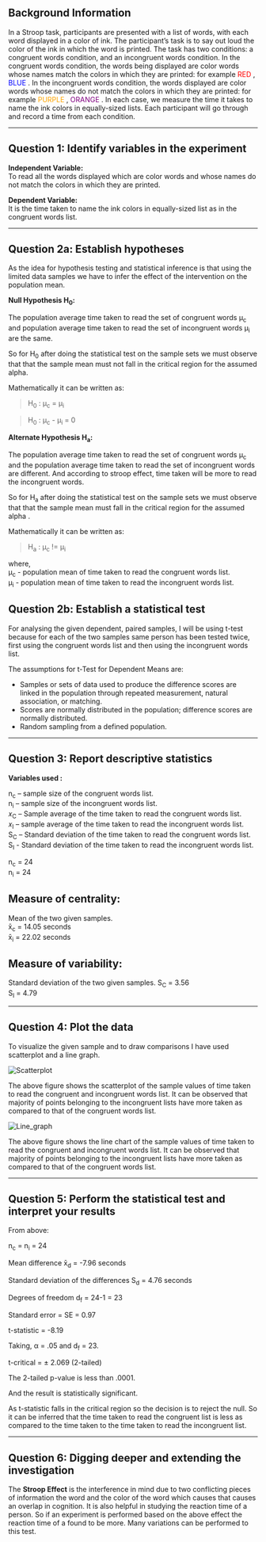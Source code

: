 

## Background Information
In a Stroop task, participants are presented with a list of words, with each word displayed in a
color of ink. The participant’s task is to say out loud the color of the ink in which the word is
printed. The task has two conditions: a congruent words condition, and an incongruent words
condition. In the congruent words condition, the words being displayed are color words whose
names match the colors in which they are printed: for example <span style="color:red">RED</span> , <span style="color:blue">BLUE</span> . In the incongruent words condition, the words displayed are color words whose names do not match the colors in which they are printed: for example <span style="color:orange">PURPLE</span> , <span style="color:purple">ORANGE</span> . In each case, we measure the time it takes to name the ink colors in equally-sized lists. Each participant will go through and record a time from each condition.

***

## Question 1: Identify variables in the experiment
__Independent Variable:__  
To read all the words displayed which are color words and whose names do not match the colors in which they are printed.  

__Dependent Variable:__  
It is the time taken to name the ink colors in equally-sized list as in the congruent words list.

***

## Question 2a: Establish hypotheses

As the idea for hypothesis testing and statistical inference is that using the limited data samples we have to infer the effect of the intervention on the population mean.

__Null Hypothesis H<sub>0</sub>:__

The population average time taken to read the set of congruent words &mu;<sub>c</sub> and population average time taken to read the set of incongruent words &mu;<sub>i</sub> are the same.  

So for H<sub>0</sub> after doing the statistical test on the sample sets we must observe that that the sample mean must not fall in the critical region for the assumed alpha.

Mathematically it can be written as:

>   H<sub>0</sub> : &mu;<sub>c</sub> = &mu;<sub>i</sub>  
  
>   H<sub>0</sub> : &mu;<sub>c</sub> - &mu;<sub>i</sub> = 0
  
__Alternate Hypothesis H<sub>a</sub>:__

The population average time taken to read the set of congruent words &mu;<sub>c</sub> and the population average time taken to read the set of incongruent words are different. And according to stroop effect, time taken will be more to read the incongruent words.  

So for H<sub>a</sub> after doing the statistical test on the sample sets we must observe that that the sample mean must fall in the critical region for the assumed alpha .  

Mathematically it can be written as:

>    H<sub>a</sub> : &mu;<sub>c</sub> != &mu;<sub>i</sub>  


where,  
 &mu;<sub>c</sub> - population mean of time taken to read the congruent words list.  
&mu;<sub>i</sub> - population mean of time taken to read the incongruent words list.


## Question 2b: Establish a statistical test

For analysing the given dependent, paired samples, I will be using t-test because for each of the two samples same person has been tested twice, first using the congruent words list and then using the incongruent words list.  

The assumptions for t-Test for Dependent Means are: 

- Samples or sets of data used to produce the difference scores are linked in the population through repeated measurement, natural association, or matching.
- Scores are normally distributed in the population; difference scores are normally distributed.
- Random sampling from a defined population.

***

## Question 3: Report descriptive statistics

__Variables used :__

n<sub>c</sub> – sample size of the congruent words list.  
n<sub>i</sub> – sample size of the incongruent words list.  
𝑥<sub>C</sub> – Sample average of the time taken to read the congruent words list.  
𝑥<sub>I</sub> – sample average of the time taken to read the incongruent words list.  
S<sub>C</sub> – Standard deviation of the time taken to read the congruent words list.  
S<sub>I</sub> - Standard deviation of the time taken to read the incongruent words list.  

n<sub>c</sub> = 24  
n<sub>i</sub> = 24


## Measure of centrality:  
Mean of the two given samples.  
x&#772;<sub>c</sub> =  14.05 seconds  
x&#772;<sub>i</sub> =  22.02 seconds


## Measure of variability:
Standard deviation of the two given samples.
S<sub>C</sub> = 3.56  
S<sub>I</sub> = 4.79

***

## Question 4: Plot the data
To visualize the given sample and to draw comparisons I have used scatterplot and a line graph.  

![Scatterplot]({filename}../images/Projects/stroop/scatterplot.PNG "Scatterplot")

The above figure shows the scatterplot of the sample values of time taken to read the congruent and incongruent words list. It can be observed that majority of points belonging to the incongruent lists have more taken as compared to that of the congruent words list.

![Line_graph]({filename}../images/Projects/stroop/line_graph.PNG "Line_graph")

The above figure shows the line chart of the sample values of time taken to read the congruent and incongruent words list. It can be observed that majority of points belonging to the incongruent lists have more taken as compared to that of the congruent words list.


***

## Question 5: Perform the statistical test and interpret your results

From above:

n<sub>c</sub> = n<sub>i</sub> = 24

Mean difference x&#772;<sub>d</sub> = -7.96 seconds  

Standard deviation of the differences S<sub>d</sub> = 4.76 seconds  

Degrees of freedom d<sub>f</sub> = 24-1 = 23  

Standard error = SE = 0.97  

t-statistic = -8.19  

Taking, &alpha; = .05 and d<sub>f</sub> = 23.  

t-critical = ± 2.069 (2-tailed)  

The 2-tailed p-value is less than .0001.


And the result is statistically significant.  

As t-statistic falls in the critical region so the decision is to reject the null. So it can be inferred that the time taken to read the congruent list is less as compared to the time taken to the time taken to read the incongruent list.

***

## Question 6: Digging deeper and extending the investigation


The __Stroop Effect__ is the interference in mind due to two conflicting pieces of information the word and the color of the word which causes that causes an overlap in cognition. It is also helpful in studying the reaction time of a person. So if an experiment is performed based on the above effect the reaction time of a found to be more. Many variations can be performed to this test.




















